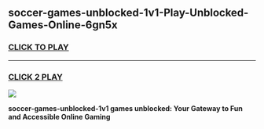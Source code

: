 
## soccer-games-unblocked-1v1-Play-Unblocked-Games-Online-6gn5x
<h3>
<a href="https://premium76.site?title=soccer-games-unblocked-1v1&ref=24A">CLICK TO PLAY</a></h3>
<hr>

<h3>
<a href="https://premium76.site?title=soccer-games-unblocked-1v1&ref=24A">CLICK 2 PLAY</a>
  
</h3>

<a href="https://premium76.site?title=soccer-games-unblocked-1v1&ref=24A"><img src="https://clearcache.store/games.png"></a>


**soccer-games-unblocked-1v1 games unblocked: Your Gateway to Fun and Accessible Online Gaming**
